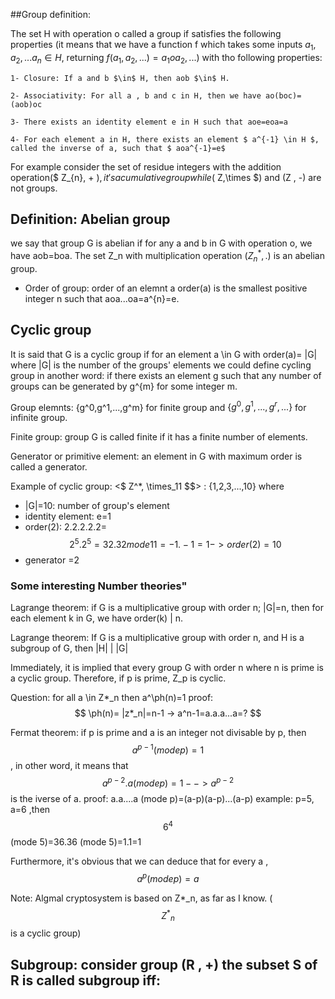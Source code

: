 
##Group definition: 

The set H with operation o called a group if satisfies the following properties (it means that we have a function f which takes some inputs $a_1,a_2,... a_n \in H$, returning $f(a_1,a_2,...)=a_1oa_2,...  )$ with tho following properties:
```
1- Closure: If a and b $\in$ H, then aob $\in$ H.

2- Associativity: For all a , b and c in H, then we have ao(boc)=(aob)oc

3- There exists an identity element e in H such that aoe=eoa=a

4- For each element a in H, there exists an element $ a^{-1} \in H $, called the inverse of a, such that $ aoa^{-1}=e$
```
For example consider the set of residue integers with the addition operation($ Z_{n}, + $), it's a cumulative group while ($ Z,\times $) and (Z , -) are not groups.

## Definition: Abelian group
we say that group G is abelian if for any a and b in G with operation o, we have aob=boa. The set Z_n with multiplication operation ($Z_n^{*} , .$) is an abelian group.



- Order of group: order of an elemnt a order(a) is  the smallest positive integer n such that aoa...oa=a^{n}=e.

## Cyclic group
It is said that G is a cyclic group if for an element a \in G with order(a)= |G| where |G| is the number of the groups' elements
we could define cycling group in another word: if there exists an element g such that any number of groups can be generated by g^{m} for some integer m.

Group elemnts: {g^0,g^1,...,g^m} for finite group and  $\{g^0,g^1,...,g^r,...\}$ for infinite group.

Finite group: group G is called finite if it has a finite number of elements. 

Generator or primitive element: an element in G with maximum order is called a generator.


Example of cyclic group: <$ Z^*, \times_11 $$> : {1,2,3,...,10} where
 - |G|=10: number of group's element
 - identity element: e=1
 - order(2): 2.2.2.2.2= $$ 2^{5}.2^{5}=32.32 mode 11 = -1.-1=1 -> order(2)=10 $$
 - generator =2

### Some interesting Number theories"
Lagrange theorem: if G is a multiplicative group with order n; |G|=n, then for each element k in G,
we have order(k) | n.

Lagrange theorem: If G is a multiplicative group with order n, and H is a subgroup of G, then |H| | |G|

Immediately, it is implied that every group G with order n where n is prime is a cyclic group. Therefore, if p is prime, Z_p is cyclic. 

Question: for all a \in Z*_n then a^\ph(n)=1 
 proof:    $$ \ph(n)= |z*_n|=n-1 -> a^n-1=a.a.a...a=? $$
 
 
Fermat theorem: if p is prime and a is an integer not divisable by p, then $$a^{p-1} (mode p)=1 $$, 
in other word, it means that
$$ a^{p-2}.a (mode p)=1 --> a^{p-2} $$ is the iverse of a. 
proof: a.a....a (mode p)=(a-p)(a-p)...(a-p)
example: p=5, a=6 ,then $$ 6^4 $$ (mode 5)=36.36 (mode 5)=1.1=1

Furthermore, it's obvious that we can deduce that for every a ,  $$ a^p (mode p)=a $$

Note: Algmal cryptosystem is based on Z*_n, as far as I know. ($$ {Z^{*}}_n $$ is a cyclic group)

## Subgroup: consider group (R , +) the subset S of R is called subgroup iff:





